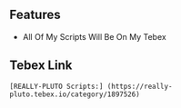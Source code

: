 ## Features
* All Of My Scripts Will Be On My Tebex

## Tebex Link
```
[REALLY-PLUTO Scripts:] (https://really-pluto.tebex.io/category/1897526)
```


